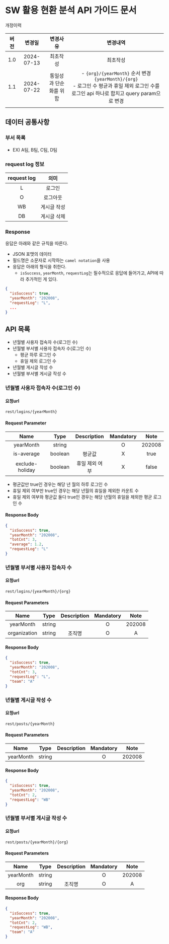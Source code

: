# SW 활용 현환 분석 API 가이드 문서

개정이력

| 버전  |    변경일     |     변경사유     |                                                      변경내역                                                      |
|:---:|:----------:|:------------:|:--------------------------------------------------------------------------------------------------------------:|
| 1.0 | 2024-07-13 |     최초작성     |                                                      최초작성                                                      |
| 1.1 | 2024-07-22 | 통일성과 단순화를 위함 | - `{org}/{yearMonth}` 순서 변경 `{yearMonth}/{org}` <br> - 로그인 수 평균과 휴일 제외 로그인 수를 로그인 api 하나로 합치고 query param으로 변경 |
|     |            |              |                                                                                                                |

## 데이터 공통사항
### 부서 목록
- EX) A팀, B팀, C팀, D팀
### request log 정보
| request log |   의미   |
|:-----------:|:------:|
|      L      |  로그인   |
|      O      |  로그아웃  |
|     WB      | 게시글 작성 |
|     DB      | 게시글 삭제 |

### Response
응답은 아래와 같은 규칙을 따른다.
- JSON 포맷의 데이터
- 필드명은 소문자로 시작하는 `camel notation`을 사용
- 응답은 아래의 형식을 취한다. 
  - `isSuccess`, `yearMonth`, `requestLog`는 필수적으로 응답에 들어가고, API에 따라 추가적인 게 있다.
```json
{
  "isSuccess": true,
  "yearMonth": "202008",
  "requestLog": "L",
  ...
}
```

## API 목록
- 년월별 사용자 접속자 수(로그인 수)
- 년월별 부서별 사용자 접속자 수(로그인 수)
  - 평균 하루 로그인 수
  - 휴일 제외 로그인 수
- 년월별 게시글 작성 수
- 년월별 부서별 게시글 작성 수

### 년월별 사용자 접속자 수(로그인 수)
#### 요청url
`rest/logins/{yearMonth}`

#### Request Parameter
|      Name       |  Type   | Description | Mandatory |  Note  |
|:---------------:|:-------:|:-----------:|:---------:|:------:|
|    yearMonth    | string  |             |     O     | 202008 |
|   is-average    | boolean |     평균값     |     X     |  true  |
| exclude-holiday | boolean |  휴일 제외 여부   |     X     | false  |
- 평균값만 true인 경우는 해당 년 월의 하루 로그인 수
- 휴일 제외 여부만 true인 경우는 해당 년월의 휴일을 제외한 카운트 수
- 휴일 제외 여부와 평균값 둘다 true인 경우는 해당 년월의 휴일을 제외한 평균 로그인 수
#### Response Body
```json
{
  "isSuccess": true,
  "yearMonth": "202008",
  "totCnt": 3,
  "average": 1.2,
  "requestLog": "L"
}
```

### 년월별 부서별 사용자 접속자 수
#### 요청url
`rest/logins/{yearMonth}/{org}`

#### Request Parameters
|     Name     |  Type  | Description | Mandatory |  Note  |
|:------------:|:------:|:-----------:|:---------:|:------:|
|  yearMonth   | string |             |     O     | 202008 |
| organization | string |     조직명     |     O     |   A    |

#### Response Body
```json
{
  "isSuccess": true,
  "yearMonth": "202008",
  "totCnt": 3,
  "requestLog": "L",
  "team": "A"
}
```

### 년월별 게시글 작성 수
#### 요청url
`rest/posts/{yearMonth}`
#### Request Parameters
|     Name     |  Type  | Description | Mandatory |  Note  |
|:------------:|:------:|:-----------:|:---------:|:------:|
|yearMonth|string|             |     O     | 202008 |
#### Response Body
```json
{
  "isSuccess": true,
  "yearMonth": "202008",
  "totCnt": 2,
  "requestLog": "WB"
}
```

### 년월별 부서별 게시글 작성 수
#### 요청url
`rest/posts/{yearMonth}/{org}`
#### Request Parameters
|   Name    |  Type  | Description | Mandatory |  Note  |
|:---------:|:------:|:-----------:|:---------:|:------:|
| yearMonth |string|             |     O     | 202008 |
|    org    |string|     조직명     |     O     |   A    |
#### Response Body
```json
{
  "isSuccess": true,
  "yearMonth": "202008",
  "totCnt": 2,
  "requestLog": "WB",
  "team": "A"
}
```